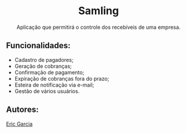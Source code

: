 <h1 align="center"><strong>Samling</strong></h1>
<p align="center"> Aplicação que permitirá o controle dos recebíveis de uma empresa.</p>

## Funcionalidades: 
- Cadastro de pagadores;
- Geração de cobranças;
- Confirmação de pagamento;
- Expiração de cobranças fora do prazo;
- Esteira de notificação via e-mail;
- Gestão de vários usuários.

## Autores: 
[Eric Garcia](https://github.com/EricGarcia-Asaas)
